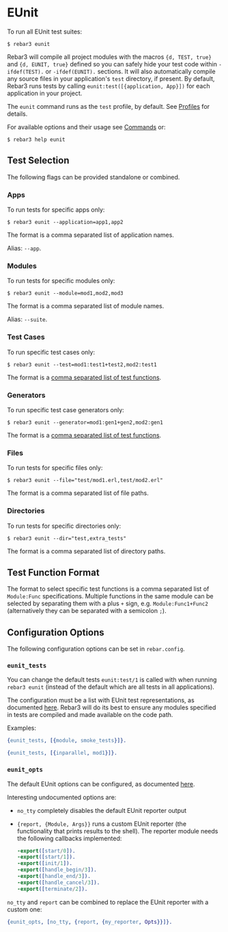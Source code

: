 # EUnit

To run all EUnit test suites:

```console
$ rebar3 eunit
```

Rebar3 will compile all project modules with the macros `{d, TEST, true}` and `{d, EUNIT, true}` defined so you can safely hide your test code within `-ifdef(TEST).` or `-ifdef(EUNIT).` sections. It will also automatically compile any source files in your application's `test` directory, if present. By default, Rebar3 runs tests by calling `eunit:test([{application, App}])` for each application in your project.

The `eunit` command runs as the `test` profile, by default. See [Profiles](configuration/profiles.md) for details.

For available options and their usage see [Commands](commands.md) or:

```console
$ rebar3 help eunit
```

## Test Selection

The following flags can be provided standalone or combined.

### Apps

To run tests for specific apps only:

```console
$ rebar3 eunit --application=app1,app2
```

The format is a comma separated list of application names.

Alias: `--app`.

### Modules

To run tests for specific modules only:

```console
$ rebar3 eunit --module=mod1,mod2,mod3
```

The format is a comma separated list of module names.

Alias: `--suite`.

### Test Cases

To run specific test cases only:

```console
$ rebar3 eunit --test=mod1:test1+test2,mod2:test1
```

The format is a [comma separated list of test functions](#test-function-format).

### Generators

To run specific test case generators only:

```console
$ rebar3 eunit --generator=mod1:gen1+gen2,mod2:gen1
```

The format is a [comma separated list of test functions](#test-function-format).

### Files

To run tests for specific files only:

```console
$ rebar3 eunit --file="test/mod1.erl,test/mod2.erl"
```

The format is a comma separated list of file paths.

### Directories

To run tests for specific directories only:

```console
$ rebar3 eunit --dir="test,extra_tests"
```

The format is a comma separated list of directory paths.

## Test Function Format

The format to select specific test functions is a comma separated list of `Module:Func` specifications. Multiple functions in the same module can be selected by separating them with a plus `+` sign, e.g. `Module:Func1+Func2` (alternatively they can be separated with a semicolon `;`).

## Configuration Options

The following configuration options can be set in `rebar.config`.

### `eunit_tests`

You can change the default tests `eunit:test/1` is called with when running `rebar3 eunit` (instead of the default which are all tests in all applications).

The configuration must be a list with EUnit test representations, as documented [here](https://www.erlang.org/doc/apps/eunit/chapter.html#EUnit_test_representation). Rebar3 will do its best to ensure any modules specified in tests are compiled and made available on the code path.

Examples:

```erlang
{eunit_tests, [{module, smoke_tests}]}.
```

```erlang
{eunit_tests, [{inparallel, mod1}]}.
```

### `eunit_opts`

The default EUnit options can be configured, as documented [here](https://www.erlang.org/doc/man/eunit.html#test-2).

Interesting undocumented options are:

* `no_tty` completely disables the default EUnit reporter output
* `{report, {Module, Args}}` runs a custom EUnit reporter (the functionality that prints results to the shell). The reporter module needs the following callbacks implemented:

   ```erlang
   -export([start/0]).
   -export([start/1]).
   -export([init/1]).
   -export([handle_begin/3]).
   -export([handle_end/3]).
   -export([handle_cancel/3]).
   -export([terminate/2]).
   ```

`no_tty` and `report` can be combined to replace the EUnit reporter with a custom one:

```erlang
{eunit_opts, [no_tty, {report, {my_reporter, Opts}}]}.
```
